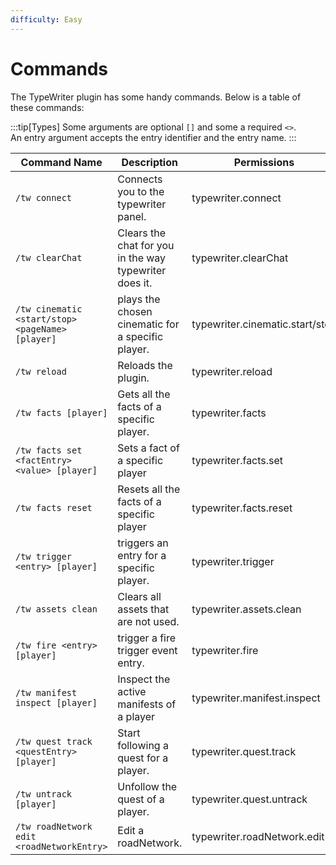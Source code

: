 ```yaml
---
difficulty: Easy
---
```


# Commands

The TypeWriter plugin has some handy commands. Below is a table of these commands:

:::tip[Types]
Some arguments are optional `[]` and some a required `<>`.\
An entry argument accepts the entry identifier and the entry name.
:::

| Command Name                                     | Description                                            | Permissions                     |
| ------------------------------------------------ | ------------------------------------------------------ | ------------------------------- |
| `/tw connect`                                    | Connects you to the typewriter panel.                  | typewriter.connect              |
| `/tw clearChat`                                  | Clears the chat for you in the way typewriter does it. | typewriter.clearChat            |
| `/tw cinematic <start/stop> <pageName> [player]` | plays the chosen cinematic for a specific player.      | typewriter.cinematic.start/stop |
| `/tw reload`                                     | Reloads the plugin.                                    | typewriter.reload               |
| `/tw facts [player]`                             | Gets all the facts of a specific player.               | typewriter.facts                |
| `/tw facts set <factEntry> <value> [player]`     | Sets a fact of a specific player                       | typewriter.facts.set            |
| `/tw facts reset`                                | Resets all the facts of a specific player              | typewriter.facts.reset          |
| `/tw trigger <entry> [player]`                   | triggers an entry for a specific player.               | typewriter.trigger              |
| `/tw assets clean`                               | Clears all assets that are not used.                   | typewriter.assets.clean         |
| `/tw fire <entry> [player]`                      | trigger a fire trigger event entry.                    | typewriter.fire                 |
| `/tw manifest inspect [player]`                  | Inspect the active manifests of a player               | typewriter.manifest.inspect     |
| `/tw quest track <questEntry> [player]`          | Start following a quest for a player.                  | typewriter.quest.track          |
| `/tw untrack [player]`                           | Unfollow the quest of a player.                        | typewriter.quest.untrack        |
| `/tw roadNetwork edit <roadNetworkEntry>`        | Edit a roadNetwork.                                    | typewriter.roadNetwork.edit     |

